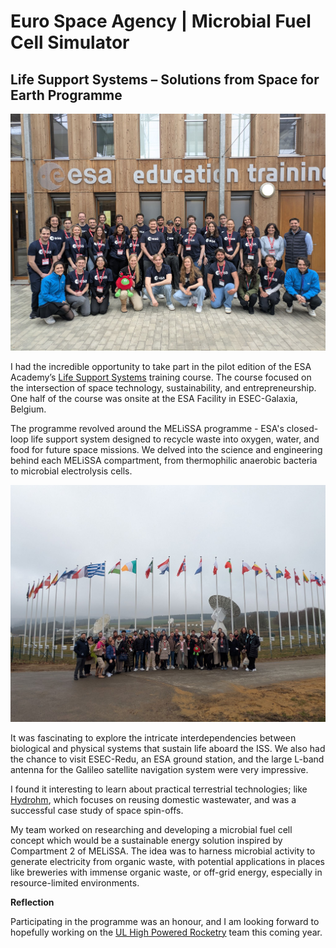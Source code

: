 # Euro Space Agency | Microbial Fuel Cell Simulator

## Life Support Systems – Solutions from Space for Earth Programme

![Diagram](images/blogs/euroSpaceAgencyBlog/edutraining.jpg)

I had the incredible opportunity to take part in the pilot edition of the ESA Academy’s [Life Support Systems](https://www.esa.int/Education/ESA_Academy/Be_Part_of_the_Life_Support_Systems_Solutions_from_Space_for_Earth_Training_Course)  training course. The course focused on the intersection of space technology, sustainability, and entrepreneurship. One half of the course was onsite at the ESA Facility in ESEC-Galaxia, Belgium.


The programme revolved around the MELiSSA programme - ESA's closed-loop life support system designed to recycle waste into oxygen, water, and food for future space missions. We delved into the science and engineering behind each MELiSSA compartment, from thermophilic anaerobic bacteria to microbial electrolysis cells.

![Diagram](images/blogs/euroSpaceAgencyBlog/spaceagen.jpg)


It was fascinating to explore the intricate interdependencies between biological and physical systems that sustain life aboard the ISS. We also had the chance to visit ESEC-Redu, an ESA ground station, and the large L-band antenna for the Galileo satellite navigation system were very impressive.


I found it interesting to learn about practical terrestrial technologies; like [Hydrohm](https://hydrohm.com/news/), which focuses on reusing domestic wastewater, and was a successful case study of space spin-offs.


My team worked on researching and developing a microbial fuel cell concept which would be a sustainable energy solution inspired by Compartment 2 of MELiSSA. The idea was to harness microbial activity to generate electricity from organic waste, with potential applications in places like breweries with immense organic waste, or off-grid energy, especially in resource-limited environments.

**Reflection**


Participating in the programme was an honour, and I am looking forward to hopefully working on the [UL High Powered Rocketry](https://www.linkedin.com/company/ulas-hipr/posts/?feedView=all) team this coming year.


 